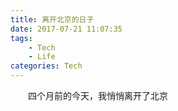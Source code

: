 ```yaml
---
title: 离开北京的日子
date: 2017-07-21 11:07:35
tags:
    - Tech
    - Life
categories: Tech
---
```

&#8195;&#8195;四个月前的今天，我悄悄离开了北京